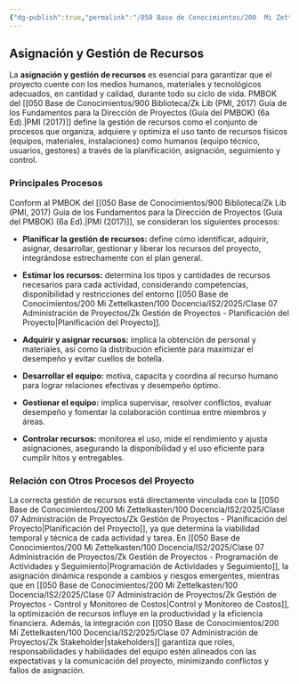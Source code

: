 ```yaml
---
{"dg-publish":true,"permalink":"/050 Base de Conocimientos/200  Mi Zettelkasten/100 Docencia/IS2/2025/Clase 07 Administración de Proyectos/Zk Gestión de Proyectos - Asignación y Gestión de Recursos/","tags":["definir"]}
---
```


## Asignación y Gestión de Recursos

La **asignación y gestión de recursos** es esencial para garantizar que el proyecto cuente con los medios humanos, materiales y tecnológicos adecuados, en cantidad y calidad, durante todo su ciclo de vida. PMBOK del [[050 Base de Conocimientos/900 Biblioteca/Zk Lib (PMI, 2017) Guía de los Fundamentos para la Dirección de Proyectos (Guía del PMBOK) (6a Ed).\|PMI (2017)]] define la gestión de recursos como el conjunto de procesos que organiza, adquiere y optimiza el uso tanto de recursos físicos (equipos, materiales, instalaciones) como humanos (equipo técnico, usuarios, gestores) a través de la planificación, asignación, seguimiento y control.

### Principales Procesos

Conform al PMBOK del [[050 Base de Conocimientos/900 Biblioteca/Zk Lib (PMI, 2017) Guía de los Fundamentos para la Dirección de Proyectos (Guía del PMBOK) (6a Ed).\|PMI (2017)]], se consideran los siguientes procesos:

- **Planificar la gestión de recursos:** define cómo identificar, adquirir, asignar, desarrollar, gestionar y liberar los recursos del proyecto, integrándose estrechamente con el plan general.

- **Estimar los recursos:** determina los tipos y cantidades de recursos necesarios para cada actividad, considerando competencias, disponibilidad y restricciones del entorno [[050 Base de Conocimientos/200  Mi Zettelkasten/100 Docencia/IS2/2025/Clase 07 Administración de Proyectos/Zk Gestión de Proyectos - Planificación del Proyecto\|Planificación del Proyecto]].

- **Adquirir y asignar recursos:** implica la obtención de personal y materiales, así como la distribución eficiente para maximizar el desempeño y evitar cuellos de botella.

- **Desarrollar el equipo:** motiva, capacita y coordina al recurso humano para lograr relaciones efectivas y desempeño óptimo.

- **Gestionar el equipo:** implica supervisar, resolver conflictos, evaluar desempeño y fomentar la colaboración continua entre miembros y áreas.

- **Controlar recursos:** monitorea el uso, mide el rendimiento y ajusta asignaciones, asegurando la disponibilidad y el uso eficiente para cumplir hitos y entregables.

### Relación con Otros Procesos del Proyecto

La correcta gestión de recursos está directamente vinculada con la [[050 Base de Conocimientos/200  Mi Zettelkasten/100 Docencia/IS2/2025/Clase 07 Administración de Proyectos/Zk Gestión de Proyectos - Planificación del Proyecto\|Planificación del Proyecto]], ya que determina la viabilidad temporal y técnica de cada actividad y tarea. En [[050 Base de Conocimientos/200  Mi Zettelkasten/100 Docencia/IS2/2025/Clase 07 Administración de Proyectos/Zk Gestión de Proyectos - Programación de Actividades y Seguimiento\|Programación de Actividades y Seguimiento]], la asignación dinámica responde a cambios y riesgos emergentes, mientras que en [[050 Base de Conocimientos/200  Mi Zettelkasten/100 Docencia/IS2/2025/Clase 07 Administración de Proyectos/Zk Gestión de Proyectos - Control y Monitoreo de Costos\|Control y Monitoreo de Costos]], la optimización de recursos influye en la productividad y la eficiencia financiera. Además, la integración con [[050 Base de Conocimientos/200  Mi Zettelkasten/100 Docencia/IS2/2025/Clase 07 Administración de Proyectos/Zk Stakeholder\|stakeholders]] garantiza que roles, responsabilidades y habilidades del equipo estén alineados con las expectativas y la comunicación del proyecto, minimizando conflictos y fallos de asignación.
